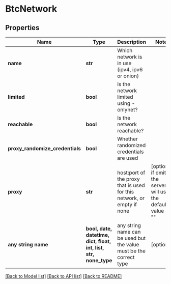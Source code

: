# BtcNetwork


## Properties
Name | Type | Description | Notes
------------ | ------------- | ------------- | -------------
**name** | **str** | Which network is in use (ipv4, ipv6 or onion) | 
**limited** | **bool** | Is the network limited using - onlynet? | 
**reachable** | **bool** | Is the network reachable? | 
**proxy_randomize_credentials** | **bool** | Whether randomized credentials are used | 
**proxy** | **str** | host:port of the proxy that is used for this network, or empty if none | [optional]  if omitted the server will use the default value of ""
**any string name** | **bool, date, datetime, dict, float, int, list, str, none_type** | any string name can be used but the value must be the correct type | [optional]

[[Back to Model list]](../README.md#documentation-for-models) [[Back to API list]](../README.md#documentation-for-api-endpoints) [[Back to README]](../README.md)


